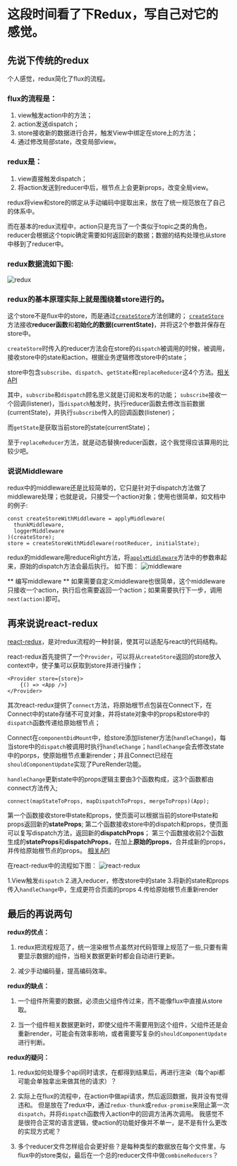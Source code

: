 # 这段时间看了下Redux，写自己对它的感觉。

## 先说下传统的redux

个人感觉，redux简化了flux的流程。

### flux的流程是：

1. view触发action中的方法；
2. action发送dispatch；
3. store接收新的数据进行合并，触发View中绑定在store上的方法；
4. 通过修改局部state，改变局部view。

### redux是：

1. view直接触发dispatch；
2. 将action发送到reducer中后，根节点上会更新props，改变全局view。

redux将view和store的绑定从手动编码中提取出来，放在了统一规范放在了自己的体系中。

而在基本的redux流程中，action只是充当了一个类似于topic之类的角色，reducer会根据这个topic确定需要如何返回新的数据；数据的结构处理也从store中移到了reducer中。

### redux数据流如下图:

![redux](https://raw.githubusercontent.com/lawrencebla/redux-review/master/redux.jpg)


### redux的基本原理实际上就是围绕着store进行的。

这个store不是flux中的store，而是通过[`createStore`](http://rackt.github.io/redux/docs/api/createStore.html)方法创建的；
[`createStore`](http://rackt.github.io/redux/docs/api/createStore.html)方法接收**reducer函数**和**初始化的数据(currentState)**，并将这2个参数并保存在store中。


`createStore`时传入的reducer方法会在store的`dispatch`被调用的时候，被调用，接收store中的state和action，根据业务逻辑修改store中的state；

store中包含`subscribe`、`dispatch`、`getState`和`replaceReducer`这4个方法。[相关API](http://rackt.github.io/redux/docs/api/Store.html)

其中，`subscribe`和`dispatch`顾名思义就是订阅和发布的功能；
`subscribe`接收一个回调(listener)，当`dispatch`触发时，执行reducer函数去修改当前数据(currentState)，并执行`subscribe`传入的回调函数(listener)；

而`getState`是获取当前store的state(currentState)；

至于`replaceReducer`方法，就是动态替换reducer函数，这个我觉得应该算用的比较少吧。

### 说说Middleware

redux中的middleware还是比较简单的，它只是针对于dispatch方法做了middleware处理；也就是说，只接受一个action对象；使用也很简单，如文档中的例子:

	const createStoreWithMiddleware = applyMiddleware(
	  thunkMiddleware,
	  loggerMiddleware
	)(createStore);
	store = createStoreWithMiddleware(rootReducer, initialState);
redux的middleware用reduceRight方法，将[`applyMiddleware`](http://rackt.github.io/redux/docs/api/applyMiddleware.html)方法中的参数串起来，原始的dispatch方法会最后执行。
如下图：
![middleware](https://raw.githubusercontent.com/lawrencebla/redux-review/master/middleware.jpg)

** 编写middleware **
如果需要自定义middleware也很简单，这个middleware只接收一个action，执行后也需要返回一个action；如果需要执行下一步，调用`next(action)`即可。

## 再来说说react-redux

[react-redux](https://github.com/rackt/react-redux)，是对redux流程的一种封装，使其可以适配与react的代码结构。

react-redux首先提供了一个`Provider`，可以将从`createStore`返回的store放入context中，使子集可以获取到store并进行操作；

	<Provider store={store}>
		{() => <App />}
	</Provider>

其次react-redux提供了`connect`方法，将原始根节点包装在Connect下，在Connect中的state存储不可变对象，并将state对象中的props和store中的`dispatch`函数传递给原始根节点；

Connect在`componentDidMount`中，给store添加listener方法(`handleChange`)，每当store中的`dispatch`被调用时执行`handleChange`；`handleChange`会去修改state中的porps，使原始根节点重新render；并且Connect已经在`shouldComponentUpdate`实现了PureRender功能。

`handleChange`更新state中的props逻辑主要由3个函数构成，这3个函数都由connect方法传入;

	connect(mapStateToProps, mapDispatchToProps, mergeToProps)(App);
第一个函数接收store中state和props，使页面可以根据当前的store中state和props返回新的**stateProps**;
第二个函数接收store中的dispatch和props，使页面可以复写dispatch方法，返回新的**dispatchProps**；
第三个函数接收前2个函数生成的**stateProps**和**dispatchProps**，在加上**原始的props**，合并成新的props，并传给原始根节点的props。
[相关API](https://github.com/rackt/react-redux/blob/master/docs/api.md#connectmapstatetoprops-mapdispatchtoprops-mergeprops-options)

在react-redux中的流程如下图：
![react-redux](https://raw.githubusercontent.com/lawrencebla/redux-review/master/react-redux.jpg)

1.View触发`dispatch`
2.进入reducer，修改store中的state
3.将新的state和props传入`handleChange`中，生成更符合页面的props
4.传给原始根节点重新render

## 最后的再说两句

**redux的优点：**
	
1. redux把流程规范了，统一渲染根节点虽然对代码管理上规范了一些,只要有需要显示数据的组件，当相关数据更新时都会自动进行更新。

2. 减少手动编码量，提高编码效率。


**redux的缺点：**

1. 一个组件所需要的数据，必须由父组件传过来，而不能像flux中直接从store取。

2. 当一个组件相关数据更新时，即使父组件不需要用到这个组件，父组件还是会重新render，可能会有效率影响，或者需要写复杂的`shouldComponentUpdate`进行判断。


**redux的疑问：**

1. redux如何处理多个api同时请求，在都得到结果后，再进行渲染（每个api都可能会单独拿出来做其他的请求）？

2. 实际上在flux的流程中，在action中做api请求，然后返回数据，我并没有觉得违和。
但是放在了redux中，通过`redux-thunk`或`redux-promise`来阻止第一次`dispatch`，并将`dispatch`函数传入action中的回调方法再次调用。
我感觉不是很符合正常的语言逻辑，使action的功能好像并不单一，是不是有什么更改的实现方式呢？

3. 多个reducer文件怎样组合会更好些？是每种类型的数据放在每个文件里，与flux中的store类似，最后在一个总的reducer文件中做`combineReducers`？
